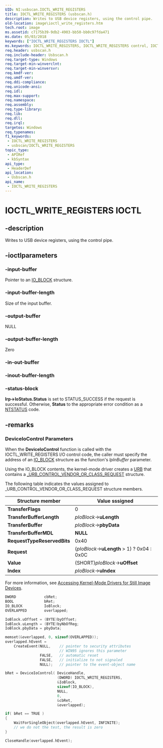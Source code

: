 ```yaml
---
UID: NI:usbscan.IOCTL_WRITE_REGISTERS
title: IOCTL_WRITE_REGISTERS (usbscan.h)
description: Writes to USB device registers, using the control pipe.
old-location: image\ioctl_write_registers.htm
tech.root: image
ms.assetid: c7175b39-9db2-4903-bb50-bb0c97fda471
ms.date: 05/03/2018
keywords: ["IOCTL_WRITE_REGISTERS IOCTL"]
ms.keywords: IOCTL_WRITE_REGISTERS, IOCTL_WRITE_REGISTERS control, IOCTL_WRITE_REGISTERS control code [Imaging Devices], image.ioctl_write_registers, stifnc_e994c3b6-35b9-4b5f-aaba-72fedeb9e08f.xml, usbscan/IOCTL_WRITE_REGISTERS
req.header: usbscan.h
req.include-header: Usbscan.h
req.target-type: Windows
req.target-min-winverclnt: 
req.target-min-winversvr: 
req.kmdf-ver: 
req.umdf-ver: 
req.ddi-compliance: 
req.unicode-ansi: 
req.idl: 
req.max-support: 
req.namespace: 
req.assembly: 
req.type-library: 
req.lib: 
req.dll: 
req.irql: 
targetos: Windows
req.typenames: 
f1_keywords:
 - IOCTL_WRITE_REGISTERS
 - usbscan/IOCTL_WRITE_REGISTERS
topic_type:
 - APIRef
 - kbSyntax
api_type:
 - HeaderDef
api_location:
 - Usbscan.h
api_name:
 - IOCTL_WRITE_REGISTERS
---
```


# IOCTL_WRITE_REGISTERS IOCTL


## -description

Writes to USB device registers, using the control pipe.

## -ioctlparameters

### -input-buffer

Pointer to an [IO_BLOCK](https://docs.microsoft.com/windows-hardware/drivers/ddi/usbscan/ns-usbscan-_io_block) structure.

### -input-buffer-length

Size of the input buffer.

### -output-buffer

NULL

### -output-buffer-length

Zero

### -in-out-buffer

### -inout-buffer-length

### -status-block

**Irp->IoStatus.Status** is set to STATUS_SUCCESS if the request is successful. Otherwise, **Status** to the appropriate error condition as a [NTSTATUS](https://docs.microsoft.com/windows-hardware/drivers/kernel/using-ntstatus-values) code.

## -remarks

### DeviceIoControl Parameters

When the **DeviceloControl** function is called with the IOCTL_WRITE_REGISTERS I/O control code, the caller must specify the address of an [IO_BLOCK](https://docs.microsoft.com/windows-hardware/drivers/ddi/usbscan/ns-usbscan-_io_block) structure as the function's *lpInBuffer* parameter.

Using the IO_BLOCK contents, the kernel-mode driver creates a [URB](https://docs.microsoft.com/windows-hardware/drivers/ddi/usb/ns-usb-_urb) that contains a [_URB_CONTROL_VENDOR_OR_CLASS_REQUEST](https://docs.microsoft.com/windows-hardware/drivers/ddi/usb/ns-usb-_urb_control_vendor_or_class_request) structure.

The following table indicates the values assigned to _URB_CONTROL_VENDOR_OR_CLASS_REQUEST structure members.

| Structure member | Value sssigned |
| --- | --- |
| **TransferFlags** | 0 |
| **TransferBufferLength** | *pIoBlock*->**uLength** |
| **TransferBuffer** | *pIoBlock*->**pbyData** |
| **TransferBufferMDL** | **NULL** |
| **RequestTypeReservedBits** | 0x40 |
| **Request** | (*pIoBlock*->**uLength** > 1) ? 0x04 : 0x0C |
| **Value** | (SHORT)*pIoBlock*->**uOffset** |
| **Index** | *pIoBlock*->**uIndex** |

For more information, see [Accessing Kernel-Mode Drivers for Still Image Devices](https://docs.microsoft.com/windows-hardware/drivers/image/accessing-kernel-mode-drivers-for-still-image-devices).

```cpp
DWORD             cbRet;
BOOL              bRet;
IO_BLOCK          IoBlock;
OVERLAPPED        overlapped;

IoBlock.uOffset = (BYTE)byOffset;
IoBlock.uLength = (BYTE)byNbOfReg;
IoBlock.pbyData = pbyData;

memset(&overlapped, 0, sizeof(OVERLAPPED));
overlapped.hEvent =
    CreateEvent(NULL,    // pointer to security attributes
                         // WIN95 ignores this parameter
                FALSE,   // automatic reset
                FALSE,   // initialize to not signaled
                NULL);   // pointer to the event-object name

bRet = DeviceIoControl( DeviceHandle,
                        (DWORD) IOCTL_WRITE_REGISTERS,
                        &IoBlock,
                        sizeof(IO_BLOCK),
                        NULL,
                        0,
                        &cbRet,
                        &overlapped);

if( bRet == TRUE )
{
    WaitForSingleObject(overlapped.hEvent, INFINITE);
    // we do not the test, the result is zero
}

CloseHandle(overlapped.hEvent);
```

